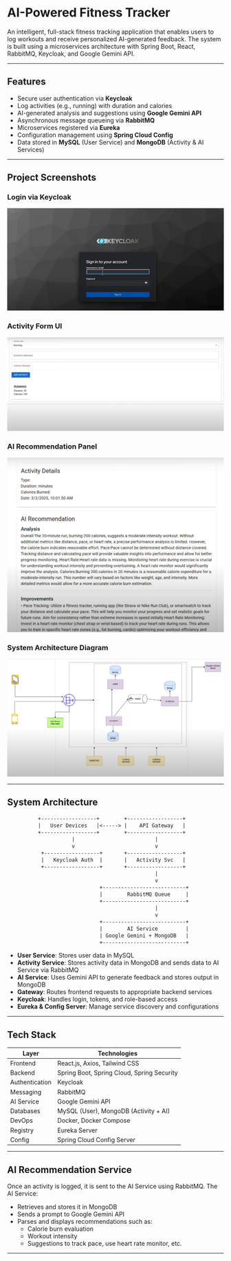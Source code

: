 
#  AI-Powered Fitness Tracker

An intelligent, full-stack fitness tracking application that enables users to log workouts and receive personalized AI-generated feedback. The system is built using a microservices architecture with Spring Boot, React, RabbitMQ, Keycloak, and Google Gemini API.

---

##  Features
-  Secure user authentication via **Keycloak**
- Log activities (e.g., running) with duration and calories
-  AI-generated analysis and suggestions using **Google Gemini API**
-  Asynchronous message queueing via **RabbitMQ**
-  Microservices registered via **Eureka**
-  Configuration management using **Spring Cloud Config**
-  Data stored in **MySQL** (User Service) and **MongoDB** (Activity & AI Services)

---

##  Project Screenshots

###  Login via Keycloak
![Keycloak Login](./keycloaklogin.png)

###  Activity Form UI
![Activity Input UI](./homescreen.png)

###  AI Recommendation Panel
![AI Recommendation Output](./detailedactivityview.png)

###  System Architecture Diagram
![Architecture Diagram](./architecture.png)

---

##  System Architecture

```
          +------------------+        +------------------+
          |   User Devices   |<-----> |    API Gateway   |
          +------------------+        +------------------+
                     |                          |
                     v                          v
           +------------------+       +------------------+
           |   Keycloak Auth  |       |   Activity Svc   |
           +------------------+       +------------------+
                                                |
                                                v
                              +---------------------------+
                              |        RabbitMQ Queue     |
                              +---------------------------+
                                                |
                                                v
                              +---------------------------+
                              |        AI Service         |
                              | Google Gemini + MongoDB   |
                              +---------------------------+
```

- **User Service**: Stores user data in MySQL  
- **Activity Service**: Stores activity data in MongoDB and sends data to AI Service via RabbitMQ  
- **AI Service**: Uses Gemini API to generate feedback and stores output in MongoDB  
- **Gateway**: Routes frontend requests to appropriate backend services  
- **Keycloak**: Handles login, tokens, and role-based access  
- **Eureka & Config Server**: Manage service discovery and configurations  

---

##  Tech Stack

| Layer         | Technologies                                       |
|---------------|----------------------------------------------------|
| Frontend      | React.js, Axios, Tailwind CSS                      |
| Backend       | Spring Boot, Spring Cloud, Spring Security         |
| Authentication| Keycloak                                           |
| Messaging     | RabbitMQ                                           |
| AI Service    | Google Gemini API                                  |
| Databases     | MySQL (User), MongoDB (Activity + AI)              |
| DevOps        | Docker, Docker Compose                             |
| Registry      | Eureka Server                                      |
| Config        | Spring Cloud Config Server                         |

---


## AI Recommendation Service

Once an activity is logged, it is sent to the AI Service using RabbitMQ. The AI Service:

- Retrieves and stores it in MongoDB
- Sends a prompt to Google Gemini API
- Parses and displays recommendations such as:
  - Calorie burn evaluation
  - Workout intensity
  - Suggestions to track pace, use heart rate monitor, etc.

---
